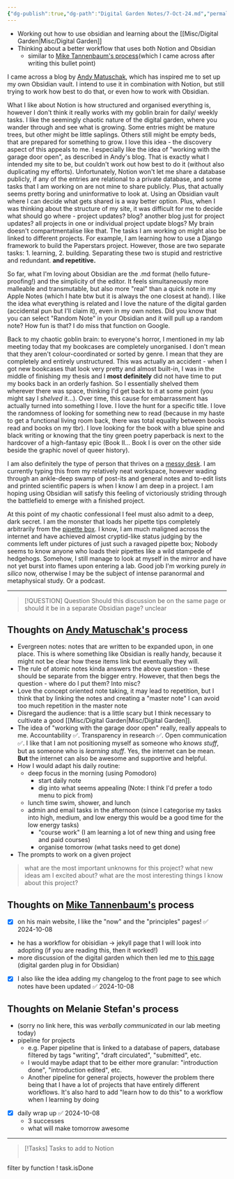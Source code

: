 ```yaml
---
{"dg-publish":true,"dg-path":"Digital Garden Notes/7-Oct-24.md","permalink":"/digital-garden-notes/7-oct-24/","noteIcon":""}
---
```



- Working out how to use obsidian and learning about the [[Misc/Digital Garden\|Misc/Digital Garden]]
- Thinking about a better workflow that uses both Notion and Obsidian 
	- similar to [Mike Tannenbaum's process](https://refinedmind.co/digital-garden)(which I came across after writing this bullet point)

I came across a blog by [Andy Matuschak](https://notes.andymatuschak.org/About_these_notes), which has inspired me to set up my own Obsidian vault. I intend to use it in combination with Notion, but still trying to work how best to do that, or even how to work with Obsidian.

What I like about Notion is how structured and organised everything is, however I don't think it really works with my goblin brain for daily/ weekly tasks. I like the seemingly chaotic nature of the digital garden, where you wander through and see what is growing. Some entries might be mature trees, but other might be little saplings. Others still might be empty beds, that are prepared for something to grow. I love this idea - the discovery aspect of this appeals to me. I especially like the idea of "working with the garage door open", as described in Andy's blog. That is exactly what I intended my site to be, but couldn't work out how best to do it (without also duplicating my efforts). Unfortunately, Notion won't let me share a database publicly, if any of the entries are relational to a private database, and some tasks that I am working on are not mine to share publicly. Plus, that actually seems pretty boring and uninformative to look at. Using an Obsidian vault where I can decide what gets shared is a way better option. Plus, when I was thinking about the structure of my site, it was difficult for me to decide what should go where - project updates? blog? another blog just for project updates? all projects in one or individual project update blogs? My brain doesn't compartmentalise like that. The tasks I am working on might also be linked to different projects. For example, I am learning how to use a Django framework to build the Paperstars project. However, those are two separate tasks: 1. learning, 2. building. Separating these two is stupid and restrictive and redundant. **and repetitive.** 

So far, what I'm loving about Obsidian are the .md format (hello future-proofing!) and the simplicity of the editor. It feels simultaneously more malleable and transmutable, but also more "real" than a quick note in my Apple Notes (which I hate btw but it is always the one closest at hand). I like the idea what everything is related and I love the nature of the digital garden (accidental pun but I'll claim it), even in my own notes. Did you know that you can select "Random Note" in your Obsidian and it will pull up a random note? How fun is that? I do miss that function on Google.

Back to my chaotic goblin brain: to everyone's horror, I mentioned in my lab meeting today that my bookcases are completely unorganised. I don't mean that they aren't colour-coordinated or sorted by genre. I mean that they are completely and entirely unstructured. This was actually an accident - when I got new bookcases that look very pretty and almost built-in, I was in the middle of finishing my thesis and I **most definitely** did not have time to put my books back in an orderly fashion. So I essentially shelved them wherever there was space, thinking I'd get back to it at some point (you might say I *shelved* it...). Over time, this cause for embarrassment has actually turned into something I love. I love the hunt for a specific title. I love the randomness of looking for something new to read (because in my haste to get a functional living room back, there was total equality between books read and books on my tbr). I love looking for the book with a blue spine and black writing or knowing that the tiny green poetry paperback is next to the hardcover of a high-fantasy epic (Book II... Book I is over on the other side beside the graphic novel of queer history).

I am also definitely the type of person that thrives on a [messy desk](https://www.psychologicalscience.org/news/releases/tidy-desk-or-messy-desk-each-has-its-benefits.html). I am currently typing this from my relatively neat workspace, however wading through an ankle-deep swamp of post-its and general notes and to-edit lists and printed scientific papers is when I know I am deep in a project. I am hoping using Obsidian will satisfy this feeling of victoriously striding through the battlefield to emerge with a finished project.

At this point of my chaotic confessional I feel must also admit to a deep, dark secret. I am the monster that loads her pipette tips completely arbitrarily from the [pipette box](https://www.reddit.com/r/labrats/comments/15s56ke/chaotic_things_in_the_lab/). I know, I am much maligned across the internet and have achieved almost cryptid-like status judging by the comments left under pictures of just such a ravaged pipette box; Nobody seems to know anyone who loads their pipettes like a wild stampede of hedgehogs. Somehow, I still manage to look at myself in the mirror and have not yet burst into flames upon entering a lab. Good job I'm working purely *in silico* now, otherwise I may be the subject of intense paranormal and metaphysical study. Or a podcast.


___

> [!QUESTION] Question
> Should this discussion be on the same page or should it be in a separate Obsidian page? unclear

## Thoughts on [Andy Matuschak's](https://notes.andymatuschak.org/About_these_notes) process 
- Evergreen notes: notes that are written to be expanded upon, in one place. This is where something like Obsidian is really handy, because it might not be clear how these items link but eventually they will. 
- The rule of atomic notes kinda answers the above question - these should be separate from the bigger entry. However, that then begs the question - where do I put them? Into misc?
- Love the concept oriented note taking, it may lead to repetition, but I think that by linking the notes and creating a "master note" I can avoid too much repetition in the master note
- Disregard the audience: that is a little scary but I think necessary to cultivate a good [[Misc/Digital Garden\|Misc/Digital Garden]].
- The idea of "working with the garage door open" really, really appeals to me. Accountability ✅. Transparency in research ✅. Open communication ✅. I like that I am not positioning myself as someone who *knows stuff*, but as someone who is *learning stuff*. Yes, the internet can be mean. **But** the internet can also be awesome and supportive and helpful. 
- How I would adapt his daily routine: 
	- deep focus in the morning (using Pomodoro) 
		- start daily note
		- dig into what seems appealing (Note: I think I'd prefer a todo menu to pick from)
	- lunch time swim, shower, and lunch
	- admin and email tasks in the afternoon (since I categorise my tasks into high, medium, and low energy this would be a good time for the low energy tasks)
		- "course work" (I am learning a lot of new thing and using free and paid courses)
		- organise tomorrow (what tasks need to get done)
- The prompts to work on a given project
> what are the most important unknowns for this project?
> what new ideas am I excited about?
> what are the most interesting things I know about this project?

## Thoughts on [Mike Tannenbaum's](https://refinedmind.co/digital-garden) process
- [x] on his main website, I like the "now" and the "principles" pages! ✅ 2024-10-08
- he has a workflow for obisidian -> jekyll page that I will look into adopting (if you are reading this, then it worked!) 
- more discussion of the digital garden which then led me to [this page](https://dg-docs.ole.dev/advanced/adding-custom-components/) (digital garden plug in for Obsidian)  
- [x] I also like the idea adding my changelog to the front page to see which notes have been updated ✅ 2024-10-08
## Thoughts on Melanie Stefan's process 
- (sorry no link here, this was *verbally communicated* in our lab meeting today)
- pipeline for projects
	- e.g. Paper pipeline that is linked to a database of papers, database filtered by tags "writing", "draft circulated", "submitted", etc.
	- I would maybe adapt that to be either more granular: "introduction done", "introduction edited", etc.
	- Another pipeline for general projects, however the problem there being that I have a lot of projects that have entirely different workflows. It's also hard to add "learn how to do this" to a workflow when I learning by doing
- [x] daily wrap up ✅ 2024-10-08
	- 3 successes
	- what will make tomorrow awesome


___



> [!Tasks] Tasks to add to Notion
> ```tasks
filter by function ! task.isDone

